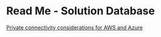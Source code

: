 # Read Me - Solution Database

[Private connectivity considerations for AWS and Azure](https://github.com/breakfreesolutions/Group-Solve/blob/master/Solution%20Database/AWS-Azure-Private-Connectivity.md)
